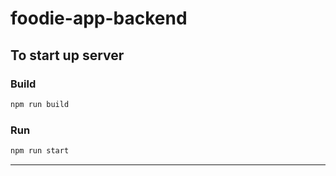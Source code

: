 # foodie-app-backend

## To start up server

### Build

```sh
npm run build
```

### Run

```sh
npm run start
```

---
